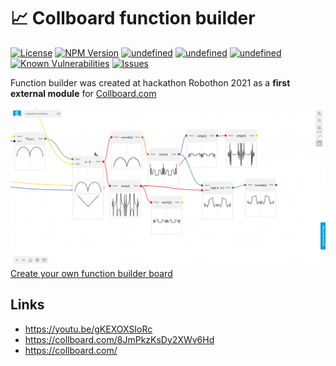 # 📈 Collboard function builder

<!--Badges-->

 [![License](https://img.shields.io/github/license/collboard/function-builder.svg?style=flat)](https://raw.githubusercontent.com/collboard/function-builder/master/LICENSE)
 [![NPM Version](https://badge.fury.io/js/@collboard%2Ffunction-builder.svg)](https://www.npmjs.com/package/@collboard/function-builder)
 [![undefined](https://github.com/collboard/function-builder/actions/workflows/lint.yml/badge.svg)](https://github.com/collboard/function-builder/actions/workflows/lint.yml.yml)
 [![undefined](https://github.com/collboard/function-builder/actions/workflows/publish.yml/badge.svg)](https://github.com/collboard/function-builder/actions/workflows/publish.yml.yml)
 [![undefined](https://github.com/collboard/function-builder/actions/workflows/test.yml/badge.svg)](https://github.com/collboard/function-builder/actions/workflows/test.yml.yml)
 [![Known Vulnerabilities](https://snyk.io/test/github/collboard/function-builder/badge.svg)](https://snyk.io/test/github/collboard/function-builder)
 [![Issues](https://img.shields.io/github/issues/collboard/function-builder.svg?style=flat)](https://github.com/collboard/function-builder/issues)

<!--/Badges-->

Function builder was created at hackathon Robothon 2021 as a **first external module** for [Collboard.com](https://www.npmjs.com/package/@collboard/modules-sdk/)

[![Module showcase](./assets/screenshots/function-builder.png) Create your own function builder board](https://collboard.com/new?redirect=1&modulesOn=@collboard/function-builder-tool)

## Links

-   https://youtu.be/gKEXOXSIoRc
-   https://collboard.com/8JmPkzKsDy2XWv6Hd
-   https://collboard.com/
